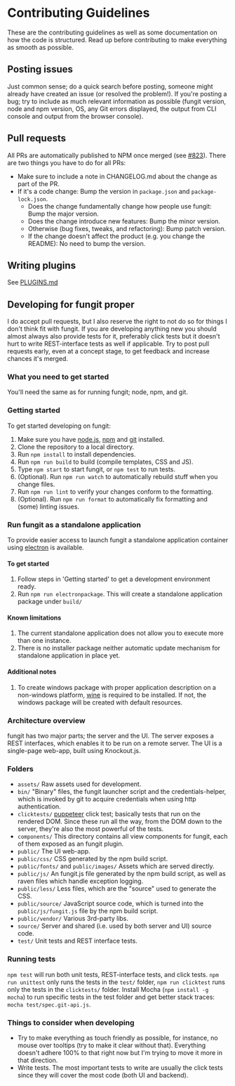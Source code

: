 # Contributing Guidelines

These are the contributing guidelines as well as some documentation on how the code is structured. Read up before contributing to make everything as smooth as possible.

## Posting issues

Just common sense; do a quick search before posting, someone might already have created an issue (or resolved the problem!). If you're posting a bug; try to include as much relevant information as possible (fungit version, node and npm version, OS, any Git errors displayed, the output from CLI console and output from the browser console).

## Pull requests

All PRs are automatically published to NPM once merged (see [#823](https://github.com/ungtb10d/fungit/issues/823)).
There are two things you have to do for all PRs:

- Make sure to include a note in CHANGELOG.md about the change as part of the PR.
- If it's a code change: Bump the version in `package.json` and `package-lock.json`.
  - Does the change fundamentally change how people use fungit: Bump the major version.
  - Does the change introduce new features: Bump the minor version.
  - Otherwise (bug fixes, tweaks, and refactoring): Bump patch version.
  - If the change doesn't affect the product (e.g. you change the README): No need to bump the version.

## Writing plugins

See [PLUGINS.md](PLUGINS.md)

## Developing for fungit proper

I do accept pull requests, but I also reserve the right to not do so for things I don't think fit with fungit. If you are developing anything new you should almost always also provide tests for it, preferably click tests but it doesn't hurt to write REST-interface tests as well if applicable. Try to post pull requests early, even at a concept stage, to get feedback and increase chances it's merged.

### What you need to get started

You'll need the same as for running fungit; node, npm, and git.

### Getting started

To get started developing on fungit:

 1. Make sure you have [node.js](https://nodejs.org/), [npm](https://www.npmjs.com/) and [git](https://git-scm.com/) installed.
 2. Clone the repository to a local directory.
 3. Run `npm install` to install dependencies.
 4. Run `npm run build` to build (compile templates, CSS and JS).
 5. Type `npm start` to start fungit, or `npm test` to run tests.
 6. (Optional). Run `npm run watch` to automatically rebuild stuff when you change files.
 7. Run `npm run lint` to verify your changes conform to the formatting.
 8. (Optional). Run `npm run format` to automatically fix formatting and (some) linting issues.

### Run fungit as a standalone application

To provide easier access to launch fungit a standalone application container using [electron](https://electronjs.org/) is available.

#### To get started

 1. Follow steps in 'Getting started' to get a development environment ready.
 2. Run `npm run electronpackage`. This will create a standalone application package under `build/`

#### Known limitations

 1. The current standalone application does not allow you to execute more than one instance.
 2. There is no installer package neither automatic update mechanism for standalone application in place yet.

#### Additional notes

 1. To create windows package with proper application description on a non-windows platform, [wine](https://www.winehq.org/) is required to be installed. If not, the windows package will be created with default resources.

### Architecture overview

fungit has two major parts; the server and the UI. The server exposes a REST interfaces, which enables it to be run on a remote server. The UI is a single-page web-app, built using Knockout.js.

### Folders

- `assets/` Raw assets used for development.
- `bin/` "Binary" files, the fungit launcher script and the credentials-helper, which is invoked by git to acquire credentials when using http authentication.
- `clicktests/` [puppeteer](https://pptr.dev/) click test; basically tests that run on the rendered DOM. Since these run all the way, from the DOM down to the server, they're also the most powerful of the tests.
- `components/` This directory contains all view components for fungit, each of them exposed as an fungit plugin.
- `public/` The UI web-app.
- `public/css/` CSS generated by the npm build script.
- `public/fonts/` and `public/images/` Assets which are served directly.
- `public/js/` An fungit.js file generated by the npm build script, as well as raven files which handle exception logging.
- `public/less/` Less files, which are the "source" used to generate the CSS.
- `public/source/` JavaScript source code, which is turned into the `public/js/fungit.js` file by the npm build script.
- `public/vendor/` Various 3rd-party libs.
- `source/` Server and shared (i.e. used by both server and UI) source code.
- `test/` Unit tests and REST interface tests.

### Running tests

`npm test` will run both unit tests, REST-interface tests, and click tests. `npm run unittest` only runs the tests in the `test/` folder, `npm run clicktest` runs only the tests in the `clicktests/` folder. Install Mocha (`npm install -g mocha`) to run specific tests in the test folder and get better stack traces: `mocha test/spec.git-api.js`.

### Things to consider when developing

- Try to make everything as touch friendly as possible, for instance, no mouse over tooltips (try to make it clear without that). Everything doesn't adhere 100% to that right now but I'm trying to move it more in that direction.
- Write tests. The most important tests to write are usually the click tests since they will cover the most code (both UI and backend).
